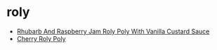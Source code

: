 # roly

 * [Rhubarb And Raspberry Jam Roly Poly With Vanilla Custard Sauce](../index/r/rhubarb-and-raspberry-jam-roly-poly-with-vanilla-custard-sauce-241648.json)
 * [Cherry Roly Poly](../index/c/cherry-roly-poly.json)
